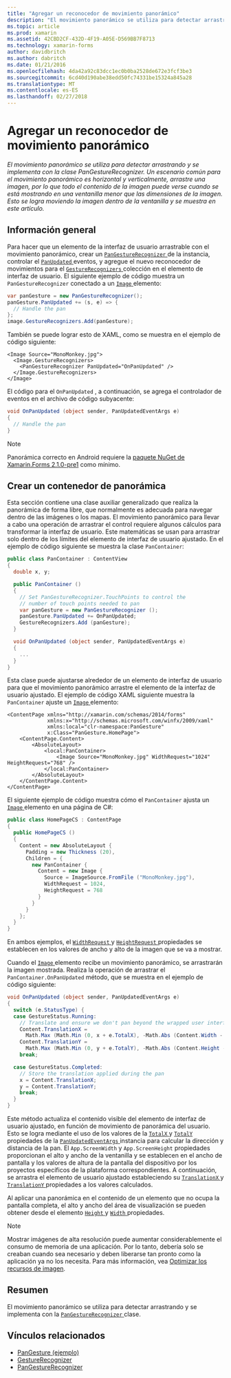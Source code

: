 ```yaml
---
title: "Agregar un reconocedor de movimiento panorámico"
description: "El movimiento panorámico se utiliza para detectar arrastrando y se implementa con la clase PanGestureRecognizer. Un escenario común para el movimiento panorámico es horizontal y verticalmente, arrastre una imagen, por lo que todo el contenido de la imagen puede verse cuando se está mostrando en una ventanilla menor que las dimensiones de la imagen. Esto se logra moviendo la imagen dentro de la ventanilla y se muestra en este artículo."
ms.topic: article
ms.prod: xamarin
ms.assetid: 42CBD2CF-432D-4F19-A05E-D569BB7F8713
ms.technology: xamarin-forms
author: davidbritch
ms.author: dabritch
ms.date: 01/21/2016
ms.openlocfilehash: 4da42a92c83dcc1ec0b0ba2528de672e3fcf3be3
ms.sourcegitcommit: 6cd40d190abe38edd50fc74331be15324a845a28
ms.translationtype: MT
ms.contentlocale: es-ES
ms.lasthandoff: 02/27/2018
---
```

# <a name="adding-a-pan-gesture-recognizer"></a>Agregar un reconocedor de movimiento panorámico

_El movimiento panorámico se utiliza para detectar arrastrando y se implementa con la clase PanGestureRecognizer. Un escenario común para el movimiento panorámico es horizontal y verticalmente, arrastre una imagen, por lo que todo el contenido de la imagen puede verse cuando se está mostrando en una ventanilla menor que las dimensiones de la imagen. Esto se logra moviendo la imagen dentro de la ventanilla y se muestra en este artículo._

## <a name="overview"></a>Información general

Para hacer que un elemento de la interfaz de usuario arrastrable con el movimiento panorámico, crear un [ `PanGestureRecognizer` ](https://developer.xamarin.com/api/type/Xamarin.Forms.PanGestureRecognizer/) de la instancia, controlar el [ `PanUpdated` ](https://developer.xamarin.com/api/event/Xamarin.Forms.PanGestureRecognizer.PanUpdated/) eventos, y agregue el nuevo reconocedor de movimientos para el [ `GestureRecognizers` ](https://developer.xamarin.com/api/property/Xamarin.Forms.View.GestureRecognizers/) colección en el elemento de interfaz de usuario. El siguiente ejemplo de código muestra un `PanGestureRecognizer` conectado a un [ `Image` ](https://developer.xamarin.com/api/type/Xamarin.Forms.Image/) elemento:

```csharp
var panGesture = new PanGestureRecognizer();
panGesture.PanUpdated += (s, e) => {
  // Handle the pan
};
image.GestureRecognizers.Add(panGesture);
```

También se puede lograr esto de XAML, como se muestra en el ejemplo de código siguiente:

```xaml
<Image Source="MonoMonkey.jpg">
  <Image.GestureRecognizers>
    <PanGestureRecognizer PanUpdated="OnPanUpdated" />
  </Image.GestureRecognizers>
</Image>
```

El código para el `OnPanUpdated` , a continuación, se agrega el controlador de eventos en el archivo de código subyacente:

```csharp
void OnPanUpdated (object sender, PanUpdatedEventArgs e)
{
  // Handle the pan
}
```

> [!NOTE]
> Panorámica correcto en Android requiere la [paquete NuGet de Xamarin.Forms 2.1.0-pre1](https://www.nuget.org/packages/Xamarin.Forms/2.1.0.6501-pre1) como mínimo.

## <a name="creating-a-pan-container"></a>Crear un contenedor de panorámica

Esta sección contiene una clase auxiliar generalizado que realiza la panorámica de forma libre, que normalmente es adecuada para navegar dentro de las imágenes o los mapas. El movimiento panorámico para llevar a cabo una operación de arrastrar el control requiere algunos cálculos para transformar la interfaz de usuario. Este matemáticas se usan para arrastrar solo dentro de los límites del elemento de interfaz de usuario ajustado. En el ejemplo de código siguiente se muestra la clase `PanContainer`:

```csharp
public class PanContainer : ContentView
{
  double x, y;

  public PanContainer ()
  {
    // Set PanGestureRecognizer.TouchPoints to control the
    // number of touch points needed to pan
    var panGesture = new PanGestureRecognizer ();
    panGesture.PanUpdated += OnPanUpdated;
    GestureRecognizers.Add (panGesture);
  }

  void OnPanUpdated (object sender, PanUpdatedEventArgs e)
  {
    ...
  }
}
```

Esta clase puede ajustarse alrededor de un elemento de interfaz de usuario para que el movimiento panorámico arrastre el elemento de la interfaz de usuario ajustado. El ejemplo de código XAML siguiente muestra la `PanContainer` ajuste un [ `Image` ](https://developer.xamarin.com/api/type/Xamarin.Forms.Image/) elemento:

```xaml
<ContentPage xmlns="http://xamarin.com/schemas/2014/forms"
             xmlns:x="http://schemas.microsoft.com/winfx/2009/xaml"
             xmlns:local="clr-namespace:PanGesture"
             x:Class="PanGesture.HomePage">
    <ContentPage.Content>
        <AbsoluteLayout>
            <local:PanContainer>
                <Image Source="MonoMonkey.jpg" WidthRequest="1024" HeightRequest="768" />
            </local:PanContainer>
        </AbsoluteLayout>
    </ContentPage.Content>
</ContentPage>
```

El siguiente ejemplo de código muestra cómo el `PanContainer` ajusta un [ `Image` ](https://developer.xamarin.com/api/type/Xamarin.Forms.Image/) elemento en una página de C#:

```csharp
public class HomePageCS : ContentPage
{
  public HomePageCS ()
  {
    Content = new AbsoluteLayout {
      Padding = new Thickness (20),
      Children = {
        new PanContainer {
          Content = new Image {
            Source = ImageSource.FromFile ("MonoMonkey.jpg"),
            WidthRequest = 1024,
            HeightRequest = 768
          }
        }
      }
    };
  }
}
```

En ambos ejemplos, el [ `WidthRequest` ](https://developer.xamarin.com/api/property/Xamarin.Forms.VisualElement.WidthRequest/) y [ `HeightRequest` ](https://developer.xamarin.com/api/property/Xamarin.Forms.VisualElement.HeightRequest/) propiedades se establecen en los valores de ancho y alto de la imagen que se va a mostrar.

Cuando el [ `Image` ](https://developer.xamarin.com/api/type/Xamarin.Forms.Image/) elemento recibe un movimiento panorámico, se arrastrarán la imagen mostrada. Realiza la operación de arrastrar el `PanContainer.OnPanUpdated` método, que se muestra en el ejemplo de código siguiente:

```csharp
void OnPanUpdated (object sender, PanUpdatedEventArgs e)
{
  switch (e.StatusType) {
  case GestureStatus.Running:
    // Translate and ensure we don't pan beyond the wrapped user interface element bounds.
    Content.TranslationX =
      Math.Max (Math.Min (0, x + e.TotalX), -Math.Abs (Content.Width - App.ScreenWidth));
    Content.TranslationY =
      Math.Max (Math.Min (0, y + e.TotalY), -Math.Abs (Content.Height - App.ScreenHeight));
    break;

  case GestureStatus.Completed:
    // Store the translation applied during the pan
    x = Content.TranslationX;
    y = Content.TranslationY;
    break;
  }
}
```

Este método actualiza el contenido visible del elemento de interfaz de usuario ajustado, en función de movimiento de panorámica del usuario. Esto se logra mediante el uso de los valores de la [ `TotalX` ](https://developer.xamarin.com/api/property/Xamarin.Forms.PanUpdatedEventArgs.TotalX/) y [ `TotalY` ](https://developer.xamarin.com/api/property/Xamarin.Forms.PanUpdatedEventArgs.TotalY/) propiedades de la [ `PanUpdatedEventArgs` ](https://developer.xamarin.com/api/type/Xamarin.Forms.PanUpdatedEventArgs/) instancia para calcular la dirección y distancia de la pan. El `App.ScreenWidth` y `App.ScreenHeight` propiedades proporcionan el alto y ancho de la ventanilla y se establecen en el ancho de pantalla y los valores de altura de la pantalla del dispositivo por los proyectos específicos de la plataforma correspondientes. A continuación, se arrastra el elemento de usuario ajustado estableciendo su [ `TranslationX` ](https://developer.xamarin.com/api/property/Xamarin.Forms.VisualElement.TranslationX/) y [ `TranslationY` ](https://developer.xamarin.com/api/property/Xamarin.Forms.VisualElement.TranslationY/) propiedades a los valores calculados.

Al aplicar una panorámica en el contenido de un elemento que no ocupa la pantalla completa, el alto y ancho del área de visualización se pueden obtener desde el elemento [ `Height` ](https://developer.xamarin.com/api/property/Xamarin.Forms.VisualElement.Height/) y [ `Width` ](https://developer.xamarin.com/api/property/Xamarin.Forms.VisualElement.Width/) propiedades.

> [!NOTE]
> Mostrar imágenes de alta resolución puede aumentar considerablemente el consumo de memoria de una aplicación. Por lo tanto, debería solo se creaban cuando sea necesario y deben liberarse tan pronto como la aplicación ya no los necesita. Para más información, vea [Optimizar los recursos de imagen](~/xamarin-forms/deploy-test/performance.md#optimizeimages).

## <a name="summary"></a>Resumen

El movimiento panorámico se utiliza para detectar arrastrando y se implementa con la [ `PanGestureRecognizer` ](https://developer.xamarin.com/api/type/Xamarin.Forms.PanGestureRecognizer/) clase.



## <a name="related-links"></a>Vínculos relacionados

- [PanGesture (ejemplo)](https://developer.xamarin.com/samples/xamarin-forms/WorkingWithGestures/PanGesture/)
- [GestureRecognizer](https://developer.xamarin.com/api/type/Xamarin.Forms.GestureRecognizer/)
- [PanGestureRecognizer](https://developer.xamarin.com/api/type/Xamarin.Forms.PanGestureRecognizer/)
